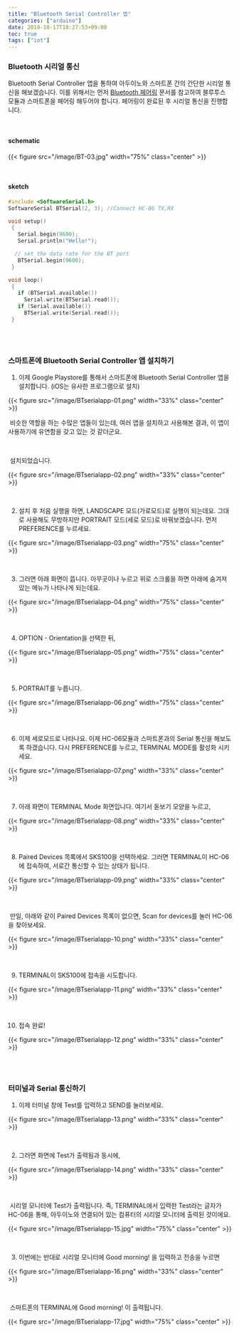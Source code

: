 ```yaml
---
title: "Bluetooth Serial Controller 앱"
categories: ["arduino"]
date: 2019-10-17T18:27:53+09:00
toc: true
tags: ["iot"]
---
```


### Bluetooth 시리얼 통신

Bluetooth Serial Controller 앱을 통하여 아두이노와 스마트폰 간의 간단한 시리얼 통신을 해보겠습니다. 이를 위해서는 먼저 [Bluetooth 페어링](2018/10/09/Arduino-Bluetooth-페어링) 문서를 참고하여 블루투스 모듈과 스마트폰을 페어링 해두어야 합니다. 페어링이 완료된 후 시리얼 통신을 진행합니다.

<br>

#### schematic

{{< figure src="/image/BT-03.jpg" width="75%" class="center" >}}

<br>

#### sketch

```C
#include <SoftwareSerial.h>
SoftwareSerial BTSerial(2, 3); //Connect HC-06 TX,RX 

void setup()  
 {
   Serial.begin(9600);
   Serial.println("Hello!");

  // set the data rate for the BT port
   BTSerial.begin(9600);
 }

void loop()
 {
   if (BTSerial.available())
     Serial.write(BTSerial.read());
   if (Serial.available())
     BTSerial.write(Serial.read());
 }
```

<br>

<br>

### 스마트폰에 Bluetooth Serial Controller 앱 설치하기

1. 이제 Google Playstore를 통해서 스마트폰에 Bluetooth Serial Controller 앱을 설치합니다. (iOS는 유사한 프로그램으로 설치)

{{< figure src="/image/BTserialapp-01.png" width="33%" class="center" >}}

​    비슷한 역할을 하는 수많은 앱들이 있는데, 여러 앱을 설치하고 사용해본 결과, 이 앱이 사용하기에 유연함을 갖고 있는 것 같더군요.

<br>

​    설치되었습니다.

{{< figure src="/image/BTserialapp-02.png" width="33%" class="center" >}}

<br>

2. 설치 후 처음 실행을 하면, LANDSCAPE 모드(가로모드)로 실행이 되는데요. 그대로 사용해도 무방하지만 PORTRAIT 모드(세로 모드)로 바꿔보겠습니다. 먼저 PREFERENCE를 누르세요.

{{< figure src="/image/BTserialapp-03.png" width="75%" class="center" >}}

<br>

3. 그러면 아래 화면이 뜹니다. 아무곳이나 누르고 위로 스크롤을 하면 아래에 숨겨져 있는 메뉴가 나타나게 되는데요.

{{< figure src="/image/BTserialapp-04.png" width="75%" class="center" >}}

<br>

4. OPTION - Orientation을 선택한 뒤,

{{< figure src="/image/BTserialapp-05.png" width="75%" class="center" >}}

<br>

5. PORTRAIT를 누릅니다.

{{< figure src="/image/BTserialapp-06.png" width="75%" class="center" >}}

<br>

6. 이제 세로모드로 나타나요. 이제 HC-06모듈과 스마트폰과의 Serial 통신을 해보도록 하겠습니다. 다시 PREFERENCE를 누르고, TERMINAL MODE를 활성화 시키세요.

{{< figure src="/image/BTserialapp-07.png" width="33%" class="center" >}}

<br>

7. 아래 화면이 TERMINAL Mode 화면입니다. 여기서 돋보기 모양을 누르고,

{{< figure src="/image/BTserialapp-08.png" width="33%" class="center" >}}

<br>

8. Paired Devices 목록에서 SKS100을 선택하세요. 그러면 TERMINAL이 HC-06에 접속하여, 서로간 통신할 수 있는 상태가 됩니다. 

{{< figure src="/image/BTserialapp-09.png" width="33%" class="center" >}}

<br>

​    만일, 아래와 같이 Paired Devices 목록이 없으면, Scan for devices를 눌러 HC-06을 찾아보세요.

{{< figure src="/image/BTserialapp-10.png" width="33%" class="center" >}}

<br>

9. TERMINAL이 SKS100에 접속을 시도합니다.

{{< figure src="/image/BTserialapp-11.png" width="33%" class="center" >}}

<br>

10. 접속 완료!

{{< figure src="/image/BTserialapp-12.png" width="33%" class="center" >}}

<br>

<br>

### 터미널과 Serial 통신하기

1. 이제 터미널 창에 Test를 입력하고 SEND를 눌러보세요.

{{< figure src="/image/BTserialapp-13.png" width="33%" class="center" >}}

<br>

2. 그러면 화면에 Test가 출력됨과 동시에,

{{< figure src="/image/BTserialapp-14.png" width="33%" class="center" >}}

<br>

​     시리얼 모니터에 Test가 출력됩니다. 즉, TERMINAL에서 입력한 Test라는 글자가 HC-06을 통해, 아두이노와 연결되어 있는 컴퓨터의 시리얼 모니터에 출력된 것이에요.

{{< figure src="/image/BTserialapp-15.jpg" width="75%" class="center" >}}

<br>

3. 이번에는 반대로 시리얼 모니터에 Good morning! 을 입력하고 전송을 누르면

{{< figure src="/image/BTserialapp-16.png" width="33%" class="center" >}}

<br>

​    스마트폰의 TERMINAL에 Good morning! 이 출력됩니다.

{{< figure src="/image/BTserialapp-17.jpg" width="75%" class="center" >}}

